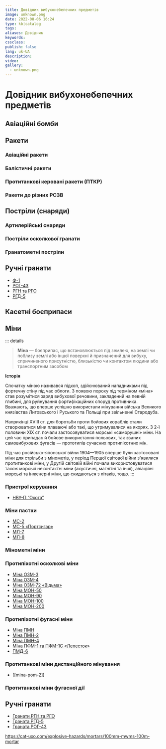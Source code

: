 ```yaml
---
title: Довідник вибухонебепечних предметів
image: unknown.png
date: 2022-08-06 16:24
type: kb|catalog
tags:
aliases: Довідник
keywords:
cssclass:
publish: false
lang: uk-UA
description:
video:
gallery:
  - unknown.png
---
```


# Довідник вибухонебепечних предметів

## Авіаційні бомби


## Ракети

### Авіаційні ракети
### Балістичні ракети
### Протитанкові керовані ракети (ПТКР)
### Ракети до різних РСЗВ


## Постріли (снаряди) 
### Артилерійські снаряди
### Постріли осколкової гранати
### Гранатометні постріли

## Ручні гранати
- [Ф-1](hand-thrown-grenade-f1.md)
- [РОГ-43](./hand-thrown-grenade-rog-43.md)
- [РГН та РГО](./hand-thrown-grenade-rgn.md)
- [РГД-5](./hand-thrown-grenade-rgd-5.md)

## Касетні боєприпаси

## Міни

::: details
> **Міна** — боєприпас, що встановлюється під землею, на землі чи поблизу землі або іншої поверхні й призначений для вибуху, спричиненого присутністю, близькістю чи контактом людини або транспортним засобом

**Історія**

Спочатку міною називався підкоп, здійснюваний нападниками під фортечну стіну під час облоги. З появою пороху під терміном «міна» став розумітися заряд вибухової речовини, закладений на певній глибині, для руйнування фортифікаційних споруд противника. Вважають, що вперше успішно використали мінування війська Великого князівства Литовського і Руського та Польщі при звільненні Стародуба.

Наприкінці XVIII ст. для боротьби проти бойових кораблів стали створюватися міни плаваючі або такі, що утримувалися на якорях. З 2-ї половини XIX ст. почали застосовуватися морські «саморушні» міни. На цей час припадає й бойове використання польових, так званих самовибухових фугасів — прототипів сучасних протипіхотних мін.

Під час російсько-японської війни 1904—1905 вперше були застосовані міни для стрільби з мінометів, у період Першої світової війни з'явилися протитанкові міни, у Другій світовій війні почали використовуватися також морські неконтактні міни (акустичні, магнітні та інші), авіаційні морські та інженерні міни, що скидаються з літаків, тощо.
::: 

### Пристрої керування

- [НВУ-П “Охота”](./nvup-ohota.md)

### Міни пастки

- [МС-2](mina-pmd-6-ms-2.md)
- [МС-5 «Портсигар»](mina-ms-5.md)
- [МЛ-7](mina-ml-7.md)
- [МЛ-8](mina-ml-8.md)

### Мінометні міни



### Протипіхотні осколкові міни
- [Міна ОЗМ-3](./mina-ozm-3.md)
- [Міна ОЗМ-4](./mina-ozm-4.md)
- [Міна ОЗМ-72 «Відьма»](./mina-ozm-72.md)
- [Міна МОН-50](./mina-mon-50.md)
- [Міна МОН-90](./mina-mon-90.md)
- [Міна МОН-100](./mina-mon-100.md)
- [Міна МОН-200](./mina-mon-200.md)

### Протипіхотні фугасні міни
- [Міна ПМН](./mina-pmn.md)
- [Міна ПМН-2](./mina-pmn-2.md)
- [Міна ПМН-4](./mina-pmn-4.md)
- [МІна ПФМ-1 та ПФМ-1С «Лепесток»](./mina-pfm-1c.md)
- [ПМД-6](mina-pmd-6-ms-2.md)

### Протитанкові міни дистанційного мінування
- [[mina-pom-2]]


### Протитанкові міни фугасної дії


## Ручні гранати
- [Гранати РГН та РГО](./hand-thrown-grenade-rgn.md)
- [Граната РГД-5](./hand-thrown-grenade-rgd-5.md)
- [Граната РОГ-43](./hand-thrown-grenade-rog-43.md)


https://cat-uxo.com/explosive-hazards/mortars/100mm-mwms-100m-mortar